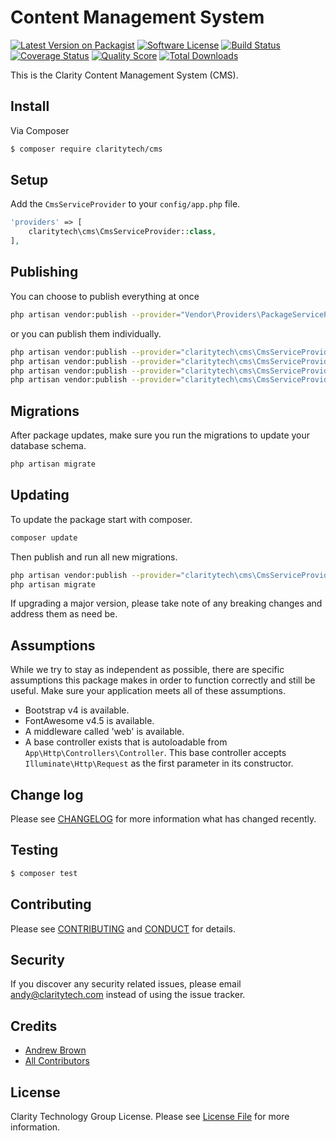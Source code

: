 # Content Management System

[![Latest Version on Packagist][ico-version]][link-packagist]
[![Software License][ico-license]](LICENSE.md)
[![Build Status][ico-travis]][link-travis]
[![Coverage Status][ico-scrutinizer]][link-scrutinizer]
[![Quality Score][ico-code-quality]][link-code-quality]
[![Total Downloads][ico-downloads]][link-downloads]

This is the Clarity Content Management System (CMS).

## Install

Via Composer

``` bash
$ composer require claritytech/cms
```

## Setup

Add the `CmsServiceProvider` to your `config/app.php` file.

``` php
'providers' => [
    claritytech\cms\CmsServiceProvider::class,
],
```

## Publishing

You can choose to publish everything at once

``` bash
php artisan vendor:publish --provider="Vendor\Providers\PackageServiceProvider"
```

or you can publish them individually.

``` bash
php artisan vendor:publish --provider="claritytech\cms\CmsServiceProvider" --tag="config"
php artisan vendor:publish --provider="claritytech\cms\CmsServiceProvider" --tag="migrations"
php artisan vendor:publish --provider="claritytech\cms\CmsServiceProvider" --tag="views"
php artisan vendor:publish --provider="claritytech\cms\CmsServiceProvider" --tag="public"
```

## Migrations

After package updates, make sure you run the migrations to update your database schema.

``` bash
php artisan migrate
```

## Updating

To update the package start with composer.

``` bash
composer update
```

Then publish and run all new migrations.

``` bash
php artisan vendor:publish --provider="claritytech\cms\CmsServiceProvider" --tag="migrations"
php artisan migrate
```

If upgrading a major version, please take note of any breaking changes and address them as need be.

## Assumptions

While we try to stay as independent as possible, there are specific assumptions this package makes in order to function correctly and still be useful. Make sure your application meets all of these assumptions.

+ Bootstrap v4 is available.
+ FontAwesome v4.5 is available.
+ A middleware called 'web' is available.
+ A base controller exists that is autoloadable from `App\Http\Controllers\Controller`. This base controller accepts `Illuminate\Http\Request` as the first parameter in its constructor.

## Change log

Please see [CHANGELOG](CHANGELOG.md) for more information what has changed recently.

## Testing

``` bash
$ composer test
```

## Contributing

Please see [CONTRIBUTING](CONTRIBUTING.md) and [CONDUCT](CONDUCT.md) for details.

## Security

If you discover any security related issues, please email andy@claritytech.com instead of using the issue tracker.

## Credits

- [Andrew Brown][link-author]
- [All Contributors][link-contributors]

## License

Clarity Technology Group License. Please see [License File](LICENSE.md) for more information.

[ico-version]: https://img.shields.io/packagist/v/claritytech/cms.svg?style=flat-square
[ico-license]: https://img.shields.io/badge/License-Proprietary-green.svg?style=flat-square
[ico-travis]: https://img.shields.io/travis/claritytech/cms/master.svg?style=flat-square
[ico-scrutinizer]: https://img.shields.io/scrutinizer/coverage/g/claritytech/cms.svg?style=flat-square
[ico-code-quality]: https://img.shields.io/scrutinizer/g/claritytech/cms.svg?style=flat-square
[ico-downloads]: https://img.shields.io/packagist/dt/claritytech/cms.svg?style=flat-square

[link-packagist]: https://packagist.org/packages/claritytech/cms
[link-travis]: https://travis-ci.org/claritytech/cms
[link-scrutinizer]: https://scrutinizer-ci.com/g/claritytech/cms/code-structure
[link-code-quality]: https://scrutinizer-ci.com/g/claritytech/cms
[link-downloads]: https://packagist.org/packages/claritytech/cms
[link-author]: https://github.com/
[link-contributors]: ../../contributors

